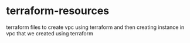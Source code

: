 # terraform-resources
terraform files to create vpc using terraform and then creating instance in vpc that we created using terraform 
